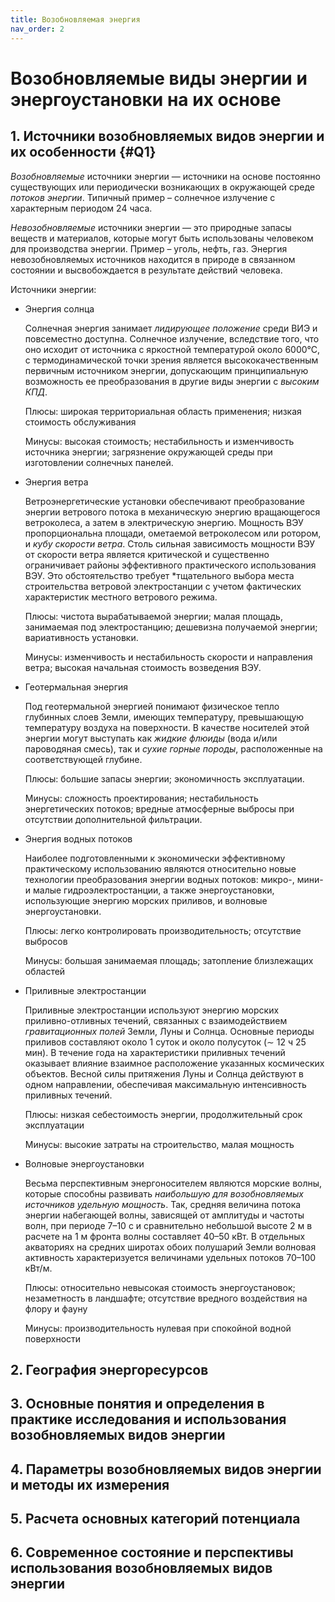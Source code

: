 ```yaml
---
title: Возобновляемая энергия
nav_order: 2
---
```


# Возобновляемые виды энергии и энергоустановки на их основе


## 1. Источники возобновляемых видов энергии и их особенности {#Q1}

*Возобновляемые* источники энергии — источники на основе постоянно
существующих или периодически возникающих в окружающей среде *потоков
энергии*.  Типичный пример – солнечное излучение с характерным
периодом 24 часа.

*Невозобновляемые* источники энергии — это природные запасы веществ и
материалов, которые могут быть использованы человеком для производства
энергии.  Пример – уголь, нефть, газ.  Энергия невозобновляемых
источников находится в природе в связанном состоянии и высвобождается
в результате действий человека.

Источники энергии:

- Энергия солнца

  Солнечная энергия занимает *лидирующее положение* среди ВИЭ и
  повсеместно доступна.  Солнечное излучение, вследствие того, что оно
  исходит от источника с яркостной температурой около 6000°С, с
  термодинамической точки зрения является высококачественным первичным
  источником энергии, допускающим принципиальную возможность ее
  преобразования в другие виды энергии с *высоким КПД*.

  Плюсы: широкая территориальная область применения; низкая стоимость
  обслуживания

  Минусы: высокая стоимость; нестабильность и изменчивость источника
  энергии; загрязнение окружающей среды при изготовлении солнечных
  панелей.

- Энергия ветра

  Ветроэнергетические установки обеспечивают преобразование энергии
  ветрового потока в механическую энергию вращающегося ветроколеса, а
  затем в электрическую энергию.  Мощность ВЭУ пропорциональна
  площади, ометаемой ветроколесом или ротором, и *кубу скорости
  ветра*.  Столь сильная зависимость мощности ВЭУ от скорости ветра
  является критической и существенно ограничивает районы эффективного
  практического использования ВЭУ.  Это обстоятельство требует
  *тщательного выбора места строительства ветровой электростанции с
  учетом фактических характеристик местного ветрового режима.

  Плюсы: чистота вырабатываемой энергии; малая площадь, занимаемая под
  электростанцию; дешевизна получаемой энергии; вариативность
  установки.

  Минусы: изменчивость и нестабильность скорости и направления ветра;
  высокая начальная стоимость возведения ВЭУ.

- Геотермальная энергия

  Под геотермальной энергией понимают физическое тепло глубинных слоев
  Земли, имеющих температуру, превышающую температуру воздуха на
  поверхности.  В качестве носителей этой энергии могут выступать как
  *жидкие флюиды* (вода и/или пароводяная смесь), так и *сухие горные
  породы*, расположенные на соответствующей глубине.

  Плюсы: большие запасы энергии; экономичность эксплуатации.

  Минусы: сложность проектирования; нестабильность энергетических
  потоков; вредные атмосферные выбросы при отсутствии дополнительной
  фильтрации.

- Энергия водных потоков

  Наиболее подготовленными к экономически эффективному практическому
  использованию являются относительно новые технологии преобразования
  энергии водных потоков: микро-, мини- и малые гидроэлектростанции, а
  также энергоустановки, использующие энергию морских приливов, и
  волновые энергоустановки.

  Плюсы: легко контролировать производительность; отсутствие выбросов

  Минусы: большая занимаемая площадь; затопление близлежащих областей

- Приливные электростанции

  Приливные электростанции используют энергию морских
  приливно-отливных течений, связанных с взаимодействием
  *гравитационных полей* Земли, Луны и Солнца.  Основные периоды
  приливов составляют около 1 суток и около полусуток (∼ 12 ч 25 мин).
  В течение года на характеристики приливных течений оказывает влияние
  взаимное расположение указанных космических объектов.  Весной силы
  притяжения Луны и Солнца действуют в одном направлении, обеспечивая
  максимальную интенсивность приливных течений.

   Плюсы: низкая себестоимость энергии, продолжительный срок
   эксплуатации

   Минусы: высокие затраты на строительство, малая мощность

- Волновые энергоустановки

  Весьма перспективным энергоносителем являются морские волны, которые
  способны развивать *наибольшую для возобновляемых источников
  удельную мощность*.  Так, средняя величина потока энергии набегающей
  волны, зависящей от амплитуды и частоты волн, при периоде 7–10 с и
  сравнительно небольшой высоте 2 м в расчете на 1 м фронта волны
  составляет 40–50 кВт.  В отдельных акваториях на средних широтах
  обоих полушарий Земли волновая активность характеризуется величинами
  удельных потоков 70–100 кВт/м.

  Плюсы: относительно невысокая стоимость энергоустановок;
  незаметность в ландшафте; отсутствие вредного воздействия на флору и
  фауну

  Минусы: производительность нулевая при спокойной водной поверхности


## 2. География энергоресурсов


## 3. Основные понятия и определения в практике исследования и использования возобновляемых видов энергии


## 4. Параметры возобновляемых видов энергии и методы их измерения


## 5. Расчета основных категорий потенциала


## 6. Современное состояние и перспективы использования возобновляемых видов энергии
